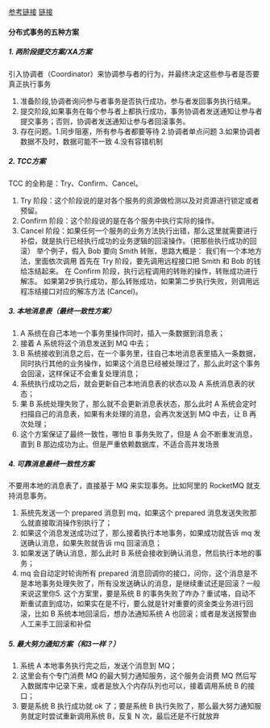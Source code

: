 [参考链接](https://mp.weixin.qq.com/s/9KKY3pCKNkz1VOVEzdXp5g) [链接](https://www.cnblogs.com/mayundalao/p/11798502.html)
#### 分布式事务的五种方案
##### 1. 两阶段提交方案/XA方案 
引入协调者（Coordinator）来协调参与者的行为，并最终决定这些参与者是否要真正执行事务
1. 准备阶段,协调者询问参与者事务是否执行成功，参与者发回事务执行结果。
2. 提交阶段,如果事务在每个参与者上都执行成功，事务协调者发送通知让参与者提交事务；否则，协调者发送通知让参与者回滚事务。
3. 存在问题。1.同步阻塞，所有参与者都要等待 2.协调者单点问题 3.如果协调者数据不及时，数据可能不一致 4.没有容错机制
##### 2. TCC方案 <br>
TCC 的全称是：Try、Confirm、Cancel。
1. Try 阶段：这个阶段说的是对各个服务的资源做检测以及对资源进行锁定或者预留。
2. Confirm 阶段：这个阶段说的是在各个服务中执行实际的操作。
3. Cancel 阶段：如果任何一个服务的业务方法执行出错，那么这里就需要进行补偿，就是执行已经执行成功的业务逻辑的回滚操作。（把那些执行成功的回滚）
举个例子，假入 Bob 要向 Smith 转账，思路大概是： 我们有一个本地方法，里面依次调用
    首先在 Try 阶段，要先调用远程接口把 Smith 和 Bob 的钱给冻结起来。
    在 Confirm 阶段，执行远程调用的转账的操作，转账成功进行解冻。
    如果第2步执行成功，那么转账成功，如果第二步执行失败，则调用远程冻结接口对应的解冻方法 (Cancel)。
##### 3. 本地消息表（最终一致性方案）<br>
1. A 系统在自己本地一个事务里操作同时，插入一条数据到消息表；
2. 接着 A 系统将这个消息发送到 MQ 中去；
3. B 系统接收到消息之后，在一个事务里，往自己本地消息表里插入一条数据，同时执行其他的业务操作，如果这个消息已经被处理过了，那么此时这个事务会回滚，这样保证不会重复处理消息；
4. 系统执行成功之后，就会更新自己本地消息表的状态以及 A 系统消息表的状态；
5. 果 B 系统处理失败了，那么就不会更新消息表状态，那么此时 A 系统会定时扫描自己的消息表，如果有未处理的消息，会再次发送到 MQ 中去，让 B 再次处理；
6. 这个方案保证了最终一致性，哪怕 B 事务失败了，但是 A 会不断重发消息，直到 B 那边成功为止。但是严重依赖数据库，不适合高并发场景
##### 4. 可靠消息最终一致性方案 <br>
不要用本地的消息表了，直接基于 MQ 来实现事务。比如阿里的 RocketMQ 就支持消息事务。
1. 系统先发送一个 prepared 消息到 mq，如果这个 prepared 消息发送失败那么就直接取消操作别执行了；
2. 如果这个消息发送成功过了，那么接着执行本地事务，如果成功就告诉 mq 发送确认消息，如果失败就告诉 mq 回滚消息；
3. 如果发送了确认消息，那么此时 B 系统会接收到确认消息，然后执行本地的事务；
4. mq 会自动定时轮询所有 prepared 消息回调你的接口，问你，这个消息是不是本地事务处理失败了，所有没发送确认的消息，是继续重试还是回滚？一般来说这里你5. 这个方案里，要是系统 B 的事务失败了咋办？重试咯，自动不断重试直到成功，如果实在是不行，要么就是针对重要的资金类业务进行回滚，比如 B 系统本地回滚后，想办法通知系统 A 也回滚；或者是发送报警由人工来手工回滚和补偿
##### 5. 最大努力通知方案（和3一样？） <br>
1. 系统 A 本地事务执行完之后，发送个消息到 MQ；
2. 这里会有个专门消费 MQ 的最大努力通知服务，这个服务会消费 MQ 然后写入数据库中记录下来，或者是放入个内存队列也可以，接着调用系统 B 的接口；
3. 要是系统 B 执行成功就 ok 了；要是系统 B 执行失败了，那么最大努力通知服务就定时尝试重新调用系统 B，反复 N 次，最后还是不行就放弃
	
	
	
